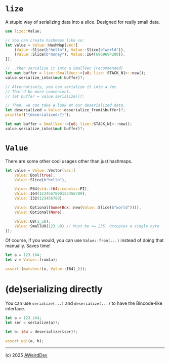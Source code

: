 # `lize`
A stupid way of serializing data into a slice. Designed for really small data.

```rust
use lize::Value;

// You can create hashmaps like so:
let value = Value::HashMap(vec![
    (Value::Slice(b"hello"), Value::Slice(b"world")),
    (Value::Slice(b"money"), Value::I64(6969694200)),
]);

// ..then serialize it into a SmallVec (recommended)
let mut buffer = lize::SmallVec::<[u8; lize::STACK_N]>::new();
value.serialize_into(&mut buffer)?;

// Alternatively, you can serialize it into a Vec.
// That'd be more convenient.
// let buffer = value.serialize()?;

// Then, we can take a look at our deserialized data.
let deserialized = Value::deserialize_from(&buffer)?;
println!("{deserialized:?}");

let mut buffer = SmallVec::<[u8; lize::STACK_N]>::new();
value.serialize_into(&mut buffer)?;
```

# `Value`
There are some other cool usages other than just hashmaps.

```rust
let value = Value::Vector(vec![
    Value::Bool(true),
    Value::Slice(b"hello"),

    Value::F64(std::f64::consts::PI),
    Value::I64(1234567890123456789),
    Value::I32(123456789),

    Value::Optional(Some(Box::new(Value::Slice(b"world")))),
    Value::Optional(None),

    Value::U8(1_u8),
    Value::SmallU8(123_u8) // Must be <= 235. Occupies a single byte.
]);
```

Of course, if you would, you can use `Value::from(...)` instead of doing that manually. Saves time!

```rust
let a = 123_i64;
let v = Value::from(a);

assert!(matches!(v, Value::I64(_)));
```

# (de)serializing directly
You can use `serialize(...)` and `deserialize(...)` to have the Bincode-like interface.

```rust
let a = 123_i64;
let ser = serialize(a)?;

let b: i64 = deserialize(&ser)?;

assert_eq!(a, b);
```

***

(c) 2025 [AWeirdDev](https://github.com/AWeirdDev)
